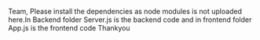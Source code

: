 Team, Please install the dependencies as node modules is not uploaded here.In Backend folder Server.js is the backend code and in frontend folder App.js is the frontend code
Thankyou
